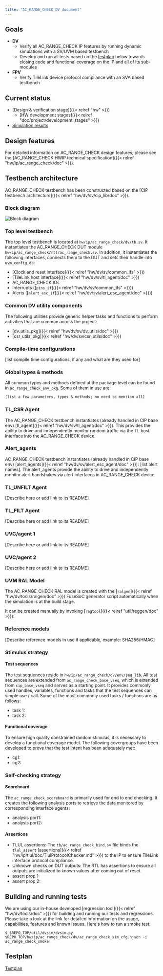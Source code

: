 ```yaml
---
title: "AC_RANGE_CHECK DV document"
---
```


<!-- Copy this file to hw/ip/ac_range_check/doc/dv/index.md and make changes as needed.
For convenience 'ac_range_check' in the document can be searched and replaced easily with the
desired IP (with case sensitivity!). Also, use the testbench block diagram
located at OpenTitan team drive / 'design verification'
as a starting point and modify it to reflect your ac_range_check testbench and save it
to hw/ip/ac_range_check/doc/dv/tb.svg. It should get linked and rendered under the block
diagram section below. Please update / modify / remove sections below as
applicable. Once done, remove this comment before making a PR. -->

## Goals
* **DV**
  * Verify all AC_RANGE_CHECK IP features by running dynamic simulations with a SV/UVM based testbench
  * Develop and run all tests based on the [testplan](#testplan) below towards closing code and functional coverage on the IP and all of its sub-modules
* **FPV**
  * Verify TileLink device protocol compliance with an SVA based testbench

## Current status
* [Design & verification stage]({{< relref "hw" >}})
  * [HW development stages]({{< relref "doc/project/development_stages" >}})
* [Simulation results](https://reports.opentitan.org/hw/ip/ac_range_check/dv/latest/report.html)

## Design features
For detailed information on AC_RANGE_CHECK design features, please see the [AC_RANGE_CHECK HWIP technical specification]({{< relref "hw/ip/ac_range_check/doc" >}}).

## Testbench architecture
AC_RANGE_CHECK testbench has been constructed based on the [CIP testbench architecture]({{< relref "hw/dv/sv/cip_lib/doc" >}}).

### Block diagram
![Block diagram](tb.svg)

### Top level testbench
The top level testbench is located at `hw/ip/ac_range_check/dv/tb.sv`.
It instantiates the AC_RANGE_CHECK DUT module `hw/ip/ac_range_check/rtl/ac_range_check.sv`.
In addition, it instantiates the following interfaces, connects them to the DUT and sets their handle into `uvm_config_db`:
* [Clock and reset interface]({{< relref "hw/dv/sv/common_ifs" >}})
* [TileLink host interface]({{< relref "hw/dv/sv/tl_agent/doc" >}})
* AC_RANGE_CHECK IOs
* Interrupts ([`pins_if`]({{< relref "hw/dv/sv/common_ifs" >}}))
* Alerts ([`alert_esc_if`]({{< relref "hw/dv/sv/alert_esc_agent/doc" >}}))

### Common DV utility components
The following utilities provide generic helper tasks and functions to perform activities that are common across the project:
* [dv_utils_pkg]({{< relref "hw/dv/sv/dv_utils/doc" >}})
* [csr_utils_pkg]({{< relref "hw/dv/sv/csr_utils/doc" >}})

### Compile-time configurations
[list compile time configurations, if any and what are they used for]

### Global types & methods
All common types and methods defined at the package level can be found in
`ac_range_check_env_pkg`. Some of them in use are:
```systemverilog
[list a few parameters, types & methods; no need to mention all]
```
### TL_CSR Agent
The AC_RANGE_CHECK testbench instantiates (already handled in CIP base env) [tl_agent]({{< relref "hw/dv/sv/tl_agent/doc" >}}).
This provides the ability to drive and independently monitor random traffic via the TL host interface into the AC_RANGE_CHECK device.

### Alert_agents
AC_RANGE_CHECK testbench instantiates (already handled in CIP base env) [alert_agents]({{< relref "hw/dv/sv/alert_esc_agent/doc" >}}):
[list alert names].
The alert_agents provide the ability to drive and independently monitor alert handshakes via alert interfaces in AC_RANGE_CHECK device.

###  TL_UNFILT Agent
[Describe here or add link to its README]

###  TL_FILT Agent
[Describe here or add link to its README]

### UVC/agent 1
[Describe here or add link to its README]

### UVC/agent 2
[Describe here or add link to its README]

### UVM RAL Model
The AC_RANGE_CHECK RAL model is created with the [`ralgen`]({{< relref "hw/dv/tools/ralgen/doc" >}}) FuseSoC generator script automatically when the simulation is at the build stage.

It can be created manually by invoking [`regtool`]({{< relref "util/reggen/doc" >}}):

### Reference models
[Describe reference models in use if applicable, example: SHA256/HMAC]

### Stimulus strategy
#### Test sequences
The test sequences reside in `hw/ip/ac_range_check/dv/env/seq_lib`.
All test sequences are extended from `ac_range_check_base_vseq`, which is extended from `cip_base_vseq` and serves as a starting point.
It provides commonly used handles, variables, functions and tasks that the test sequences can simple use / call.
Some of the most commonly used tasks / functions are as follows:
* task 1:
* task 2:

#### Functional coverage
To ensure high quality constrained random stimulus, it is necessary to develop a functional coverage model.
The following covergroups have been developed to prove that the test intent has been adequately met:
* cg1:
* cg2:

### Self-checking strategy
#### Scoreboard
The `ac_range_check_scoreboard` is primarily used for end to end checking.
It creates the following analysis ports to retrieve the data monitored by corresponding interface agents:
* analysis port1:
* analysis port2:
<!-- explain inputs monitored, flow of data and outputs checked -->

#### Assertions
* TLUL assertions: The `tb/ac_range_check_bind.sv` file binds the `tlul_assert` [assertions]({{< relref "hw/ip/tlul/doc/TlulProtocolChecker.md" >}}) to the IP to ensure TileLink interface protocol compliance.
* Unknown checks on DUT outputs: The RTL has assertions to ensure all outputs are initialized to known values after coming out of reset.
* assert prop 1:
* assert prop 2:

## Building and running tests
We are using our in-house developed [regression tool]({{< relref "hw/dv/tools/doc" >}}) for building and running our tests and regressions.
Please take a look at the link for detailed information on the usage, capabilities, features and known issues.
Here's how to run a smoke test:
```console
$ $REPO_TOP/util/dvsim/dvsim.py $REPO_TOP/hw/ip/ac_range_check/dv/ac_range_check_sim_cfg.hjson -i ac_range_check_smoke
```

## Testplan
[Testplan](../../data/ac_range_check_testplan.hjson)
